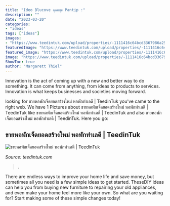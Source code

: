 ```yaml
---
title: "Ideo Blucove อุดมสุข Pantip :"
description: ""
date: "2023-03-20"
categories:
- "ideas"
tags: ["ideas"]
images:
- "https://www.teedintuk.com/upload/properties/-1111416c64bcd3367986a25b18c7da40-b.jpg"
featuredImage: "https://www.teedintuk.com/upload/properties/-1111416c64bcd3367986a25b18c7da40-b.jpg"
featured_image: "https://www.teedintuk.com/upload/properties/-1111416c64bcd3367986a25b18c7da40-b.jpg"
image: "https://www.teedintuk.com/upload/properties/-1111416c64bcd3367986a25b18c7da40-b.jpg"
ShowToc: true
author: "Margarett Thiel"
---
```



Innovation is the act of coming up with a new and better way to do something. It can come from anything, from ideas to products to services. Innovation is what keeps businesses and societies moving forward.

	

		
looking for ขายหอพักเจ็ดยอดสร้างใหม่ หอพักทำเลดี | TeedinTuk you've came to the right web. We have 1 Pictures about ขายหอพักเจ็ดยอดสร้างใหม่ หอพักทำเลดี | TeedinTuk like ขายหอพักเจ็ดยอดสร้างใหม่ หอพักทำเลดี | TeedinTuk and also ขายหอพักเจ็ดยอดสร้างใหม่ หอพักทำเลดี | TeedinTuk. Here you go:
		
    
## ขายหอพักเจ็ดยอดสร้างใหม่ หอพักทำเลดี | TeedinTuk

<img loading=lazy src="https://www.teedintuk.com/upload/properties/-1111416c64bcd3367986a25b18c7da40-b.jpg" onerror="this.onerror=null;this.src='https://tse2.mm.bing.net/th?id=OIP.tIeP0VwEeRU3LTu317OufAHaE6&amp;pid=15.1';" alt="ขายหอพักเจ็ดยอดสร้างใหม่ หอพักทำเลดี | TeedinTuk">

_Source: teedintuk.com_

>. 

	

There are endless ways to improve your home life and save money, but sometimes all you need is a few simple ideas to get started. TheseDIY ideas can help you from buying new furniture to repairing your old appliances, and even make your home feel more like your own. So what are you waiting for? Start making some of these simple changes today!

